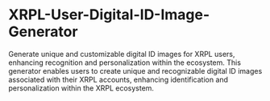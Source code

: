 # XRPL-User-Digital-ID-Image-Generator
Generate unique and customizable digital ID images for XRPL users, enhancing recognition and personalization within the ecosystem.  This generator enables users to create unique and recognizable digital ID images associated with their XRPL accounts, enhancing identification and personalization within the XRPL ecosystem.
